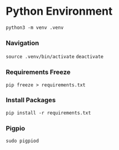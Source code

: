 # Python Environment
`python3 -m venv .venv`

### Navigation
`source .venv/bin/activate`
`deactivate`

### Requirements Freeze
`pip freeze > requirements.txt`

### Install Packages
`pip install -r requirements.txt`

### Pigpio
`sudo pigpiod`

